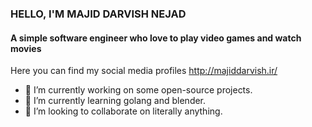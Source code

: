 ### HELLO, I'M MAJID DARVISH NEJAD
#### A simple software engineer who love to play video games and watch movies
Here you can find my social media profiles http://majiddarvish.ir/


- 🔭 I’m currently working on some open-source projects.
- 🌱 I’m currently learning golang and blender.
- 👯 I’m looking to collaborate on literally anything.
